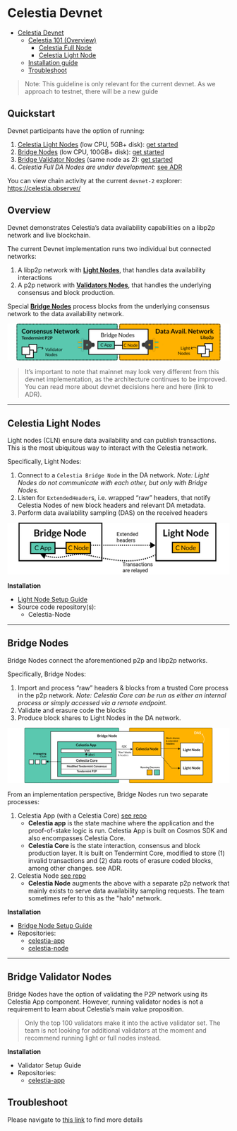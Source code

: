 # Celestia Devnet
- [Celestia Devnet](#celestia-devnet)
  - [Celestia 101 (Overview)](#celestia-101-overview)
    - [Celestia Full Node](#celestia-full-node)
    - [Celestia Light Node](#celestia-light-node)
  - [Installation guide](#installation-guide)
  - [Troubleshoot](#troubleshoot)

> Note: This guideline is only relevant for the current devnet. As we approach to testnet, there will be a new guide

## Quickstart

Devnet participants have the option of running:

1. [Celestia Light Nodes](#celestia-light-nodes) (low CPU, 5GB+ disk): [get started]()
2. [Bridge Nodes](#bridge-nodes) (low CPU, 100GB+ disk): [get started]()
3. [Bridge Validator Nodes](#bridge-validator-nodes) (same node as 2): [get started]()
4. _Celestia Full DA Nodes are under development_: [see ADR](https://github.com/celestiaorg/celestia-node/blob/main/docs/adr/adr-003-march2022-testnet.md#full-node)

You can view chain activity at the current `devnet-2` explorer: https://celestia.observer/
## Overview

Devnet demonstrates Celestia’s data availability capabilities on a libp2p network and live blockchain. 

The current Devnet implementation runs two individual but connected networks:

1. A libp2p network with [**Light Nodes**](#celestia-light-nodes), that handles data availability interactions
2. A p2p network with [**Validators Nodes**](#bridge-validator-nodes), that handles the underlying consensus and block production. 

Special [**Bridge Nodes**](#bridge-nodes) process blocks from the underlying consensus network to the data availability network.

![Network Overview](diagrams/NetworkOverview.png)

> It’s important to note that mainnet may look very different from this devnet implementation, as the architecture continues to be improved. You can read more about devnet decisions here and here (link to ADR). 

---

## Celestia Light Nodes

Light nodes (CLN) ensure data availability and can publish transactions. This is the most ubiquitous way to interact with the Celestia network.

Specifically, Light Nodes: 

1. Connect to a `Celestia Bridge Node` in the DA network. *Note: Light Nodes do not communicate with each other, but only with Bridge Nodes.*
2. Listen for `ExtendedHeader`s, i.e. wrapped “raw” headers, that notify Celestia Nodes of new block headers and relevant DA metadata.
3. Perform data availability sampling (DAS) on the received headers

![Light Nodes](diagrams/LightNodes.png)

**Installation**
- [Light Node Setup Guide](/celestia-light-node.md)
- Source code repository(s):
    - Celestia-Node

---

## Bridge Nodes

Bridge Nodes connect the aforementioned p2p and libp2p networks.

Specifically, Bridge Nodes: 

1. Import and process “raw” headers & blocks from a trusted Core process in the p2p network. *Note: Celestia Core can be run as either an internal process or simply accessed via a remote endpoint.* 
2. Validate and erasure code the blocks
3. Produce block shares to Light Nodes in the DA network.

![Bridge Nodes](diagrams/BridgeNodes.png)

From an implementation perspective, Bridge Nodes run two separate processes: 

1. Celestia App (with a Celestia Core) [see repo](https://github.com/celestiaorg/celestia-app)
    - **Celestia app** is the state machine where the application and the proof-of-stake logic is run. Celestia App is built on Cosmos SDK and also encompasses Celestia Core.
    - **Celestia Core** is the state interaction, consensus and block production layer. It is built on Tendermint Core, modified to store (1) invalid transactions and (2) data roots of erasure coded blocks, among other changes. see ADR.
2. Celestia Node [see repo](https://github.com/celestiaorg/celestia-node)
    - **Celestia Node** augments the above with a separate p2p network that mainly exists to serve data availability sampling requests. The team sometimes refer to this as the "halo" network.

**Installation**
- [Bridge Node Setup Guide](/celestia-bridge-node.md)
- Repositories:
    - [celestia-app](https://github.com/celestiaorg/celestia-app)
    - [celestia-node](https://github.com/celestiaorg/celestia-node)

---

## Bridge Validator Nodes

Bridge Nodes have the option of validating the P2P network using its Celestia App component. However, running validator nodes is not a requirement to learn about Celestia’s main value proposition.

> Only the top 100 validators make it into the active validator set. The team is not looking for additional validators at the moment and recommend running light or full nodes instead.

**Installation**

- Validator Setup Guide
- Repositories:
    - [celestia-app](https://github.com/celestiaorg/celestia-app)

## Troubleshoot
Please navigate to [this link](./troubleshoot.md) to find more details


